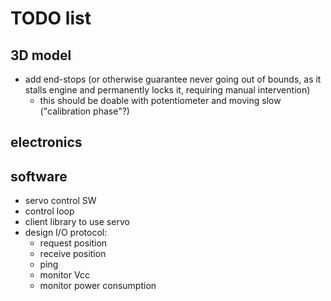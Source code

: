 # TODO list

## 3D model
* add end-stops (or otherwise guarantee never going out of bounds, as it stalls engine and permanently locks it, requiring manual intervention)
  - this should be doable with potentiometer and moving slow ("calibration phase"?)

## electronics

## software
* servo control SW
* control loop
* client library to use servo
* design I/O protocol:
  * request position
  * receive position
  * ping
  * monitor Vcc
  * monitor power consumption
